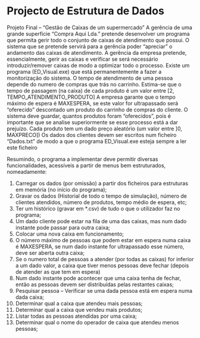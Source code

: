 # Projecto de Estrutura de Dados
Projeto Final – “Gestão de Caixas de um supermercado”
A gerência de uma grande superfície “Compra Aqui Lda.” pretende desenvolver um programa que permita gerir todo o conjunto de caixas de atendimento que possui.
O sistema que se pretende servirá para a gerência poder “apreciar” o andamento das caixas de atendimento. A gerência da empresa pretende, essencialmente, gerir as caixas e verificar se será necessário introduzir/remover caixas de modo a optimizar todo o processo. Existe um programa (ED_Visual.exe) que está permanentemente a fazer a monitorização do sistema.
O tempo de atendimento de uma pessoa depende do numero de compras que trás no carrinho. Estima-se que o tempo de passagem (na caixa) de cada produto é um valor entre [2, TEMPO_ATENDIMENTO_PRODUTO]
A empresa garante que o tempo máximo de espera é MAXESPERA, se este valor for ultrapassado será “oferecido” descontado um produto do carrinho de compras do cliente.
O sistema deve guardar, quantos produtos foram “oferecidos”, pois é importante que se analise superiormente se esse processo está a dar prejuízo. Cada produto tem um dado preço aleatório (um valor entre ]0, MAXPRECO]) Os dados dos clientes devem ser escritos num ficheiro “Dados.txt” de modo a que o programa ED_Visual.exe esteja sempre a ler este ficheiro

Resumindo, o programa a implementar deve permitir diversas funcionalidades, acessíveis a partir de menus bem estruturados, nomeadamente:
1. Carregar os dados (por omissão) a partir dos ficheiros para estruturas em memória (no início do programa);
2. Gravar os dados (Historial de todo o tempo de simulação), número de clientes atendidos, número de produtos, tempo médio de espera, etc;
3. Ter um histórico (gravar em *.csv) de tudo o que o utilizador faz no programa;
4. Um dado cliente pode estar na fila de uma das caixas, mas num dado instante pode passar para outra caixa;
5. Colocar uma nova caixa em funcionamento;
6. O número máximo de pessoas que podem estar em espera numa caixa é MAXESPERA, se num dado instante for ultrapassado esse número, deve ser aberta outra caixa;
7. Se o numero total de pessoas a atender (por todas as caixas) for inferior a um dado valor, a caixa que tiver menos pessoas deve fechar (depois de atender as que tem em espera)
8. Num dado instante pode acontecer que uma caixa tenha de fechar, então as pessoas devem ser distribuídas pelas restantes caixas;
9. Pesquisar pessoa – Verificar se uma dada pessoa está em espera numa dada caixa;
10. Determinar qual a caixa que atendeu mais pessoas;
11. Determinar qual a caixa que vendeu mais produtos;
12. Listar todas as pessoas atendidas por uma caixa;
13. Determinar qual o nome do operador de caixa que atendeu menos pessoas;